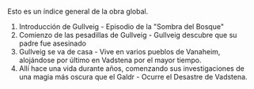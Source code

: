 Esto es un índice general de la obra global.

1. Introducción de Gullveig - Episodio de la "Sombra del Bosque"
2. Comienzo de las pesadillas de Gullveig - Gullveig descubre que su padre fue asesinado
3. Gullveig se va de casa - Vive en varios pueblos de Vanaheim, alojándose por último en Vadstena por el mayor tiempo.
4. Allí hace una vida durante años, comenzando sus investigaciones de una magia más oscura que el Galdr - Ocurre el Desastre de Vadstena.